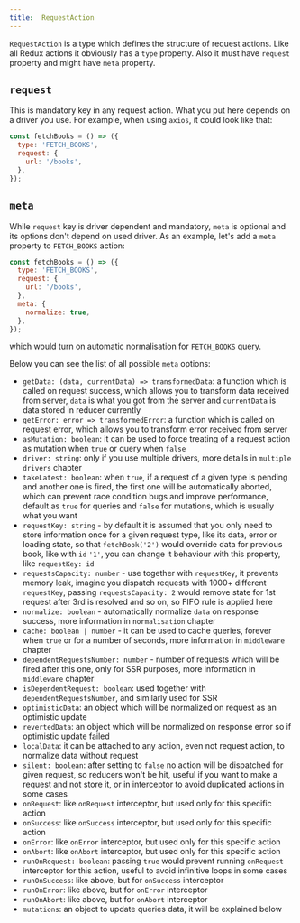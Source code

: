 ```yaml
---
title:  RequestAction
---
```


`RequestAction` is a type which defines the structure of request actions. Like
all Redux actions it obviously has a `type` property. Also it must have `request`
property and might have `meta` property.

## `request`

This is mandatory key in any request action. What you put here depends on a driver you use.
For example, when using `axios`, it could look like that:
```js
const fetchBooks = () => ({
  type: 'FETCH_BOOKS',
  request: {
    url: '/books',
  },
});
```

## `meta`

While `request` key is driver dependent and mandatory, `meta` is optional and its
options don't depend on used driver. As an example, let's add a `meta` property
to `FETCH_BOOKS` action:
```js
const fetchBooks = () => ({
  type: 'FETCH_BOOKS',
  request: {
    url: '/books',
  },
  meta: {
    normalize: true,
  },
});
```
which would turn on automatic normalisation for `FETCH_BOOKS` query.

Below you can see the list of all possible `meta` options:
- `getData: (data, currentData) => transformedData`: a function which is called on request success, which allows you to
transform data received from server, `data` is what you got from the server and `currentData` is data stored in reducer
currently
- `getError: error => transformedError`: a function which is called on request error, which allows you to
transform error received from server
- `asMutation: boolean`: it can be used to force treating of a request action as mutation when `true` or query when `false`
- `driver: string`: only if you use multiple drivers, more details in `multiple drivers` chapter
- `takeLatest: boolean`: when `true`, if a request of a given type is pending and another one is fired, the first one will be
automatically aborted, which can prevent race condition bugs and improve performance, default as `true` for queries and `false`
for mutations, which is usually what you want
- `requestKey: string` - by default it is assumed that you only need to store information once for a given request type,
like its data, error or loading state, so that `fetchBook('2')` would override data for previous book, like with `id` `'1'`, you can
change it behaviour with this property, like `requestKey: id`
- `requestsCapacity: number` - use together with `requestKey`, it prevents memory leak, imagine you dispatch requests with 1000+
different `requestKey`, passing `requestsCapacity: 2` would remove state for 1st request after 3rd is resolved and so on, so
FIFO rule is applied here
- `normalize: boolean` - automatically normalize `data` on response success, more information in `normalisation` chapter
- `cache: boolean | number` - it can be used to cache queries, forever when `true` or for a number of seconds, more information
in `middleware` chapter
- `dependentRequestsNumber: number` - number of requests which will be fired after this one, only for SSR purposes, more information in `middleware` chapter
- `isDependentRequest: boolean`: used together with `dependentRequestsNumber`, and similarly used for SSR
- `optimisticData`: an object which will be normalized on request as an optimistic update
- `revertedData`: an object which will be normalized on response error so if optimistic update failed
- `localData`: it can be attached to any action, even not request action, to normalize data without request
- `silent: boolean`: after setting to `false` no action will be dispatched for given request, so reducers won't be hit,
useful if you want to make a request and not store it, or in interceptor to avoid duplicated actions in some cases
- `onRequest`: like `onRequest` interceptor, but used only for this specific action
- `onSuccess`: like `onSuccess` interceptor, but used only for this specific action
- `onError`: like `onError` interceptor, but used only for this specific action
- `onAbort`: like `onAbort` interceptor, but used only for this specific action
- `runOnRequest: boolean`: passing `true` would prevent running `onRequest` interceptor for this action, useful to avoid infinitive loops in some cases
- `runOnSuccess`: like above, but for `onSuccess` interceptor
- `runOnError`: like above, but for `onError` interceptor
- `runOnAbort`: like above, but for `onAbort` interceptor
- `mutations`: an object to update queries data, it will be explained below
